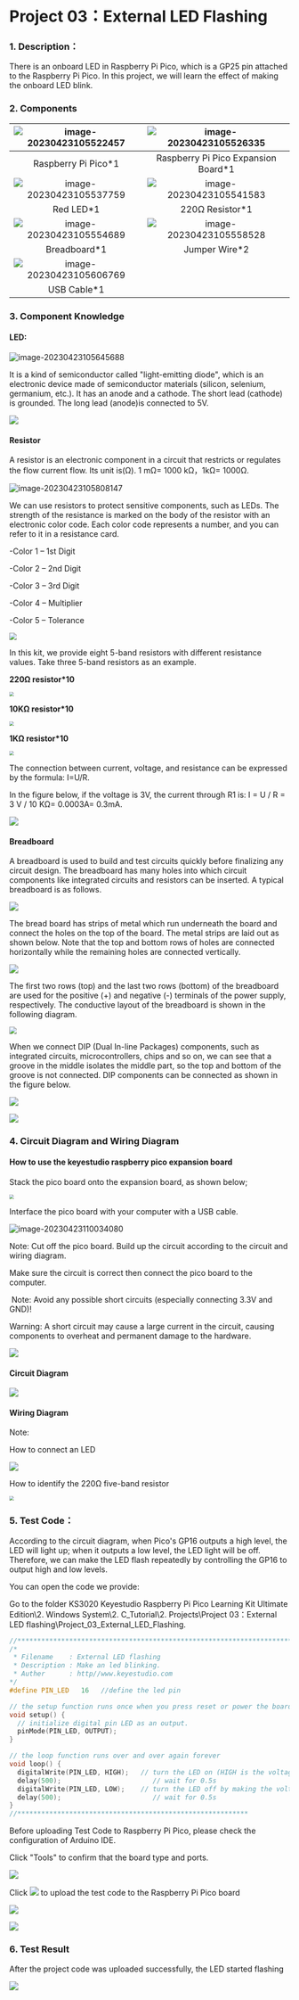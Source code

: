 # Project 03：External LED Flashing 

### **1. Description：**

There is an onboard LED in Raspberry Pi Pico, which is a GP25 pin attached to the Raspberry Pi Pico. In this project, we will learn the effect of making the onboard LED blink.



### **2. Components**

| ![image-20230423105522457](media/image-20230423105522457.png) | ![image-20230423105526335](media/image-20230423105526335.png) |
| :----------------------------------------------------------: | :----------------------------------------------------------: |
|                     Raspberry Pi Pico*1                      |             Raspberry Pi Pico Expansion Board*1              |
| ![image-20230423105537759](media/image-20230423105537759.png) | ![image-20230423105541583](media/image-20230423105541583.png) |
|                          Red LED*1                           |                       220Ω Resistor*1                        |
| ![image-20230423105554689](media/image-20230423105554689.png) | ![image-20230423105558528](media/image-20230423105558528.png) |
|                         Breadboard*1                         |                        Jumper Wire*2                         |
| ![image-20230423105606769](media/image-20230423105606769.png) |                                                              |
|                         USB Cable*1                          |                                                              |



### **3. Component Knowledge**

#### **LED:**

![image-20230423105645688](media/image-20230423105645688.png)

It is a kind of semiconductor called "light-emitting diode", which is an electronic device made of semiconductor materials (silicon, selenium, germanium, etc.). It has an anode and a cathode. The short lead (cathode) is grounded. The long lead (anode)is connected to 5V.

![](/media/f70404aa49540fd7aecae944c7c01f83.jpeg)

#### **Resistor**

A resistor is an electronic component in a circuit that restricts or regulates the flow current flow. Its unit is(Ω). 1 mΩ= 1000 kΩ，1kΩ= 1000Ω.

![image-20230423105808147](media/image-20230423105808147.png)

We can use resistors to protect sensitive components, such as LEDs. The strength of the resistance is marked on the body of the resistor with an electronic color code. Each color code represents a number, and you can refer to it in a resistance card.

\-Color 1 – 1st Digit

\-Color 2 – 2nd Digit

\-Color 3 – 3rd Digit

\-Color 4 – Multiplier

\-Color 5 – Tolerance

<img src="/media/c3df005312cd9f6d4cdae6abf3cddb83.png" style="zoom:80%;" />

In this kit, we provide eight 5-band resistors with different resistance values. Take three 5-band resistors as an example.

**220Ω resistor\*10**

<img src="/media/55c0199544e9819328f6d5778f10d7d0.png" style="zoom:50%;" />

**10KΩ resistor\*10**

<img src="/media/246cf3885dc837c458a28123885c9f7b.png" style="zoom:50%;" />

**1KΩ resistor\*10**

<img src="/media/19f5dfc51adfd79b04c3b164529767ed.png" style="zoom:50%;" />

The connection between current, voltage, and resistance can be expressed by the formula: I=U/R.

In the figure below, if the voltage is 3V, the current through R1 is: I = U / R = 3 V / 10 KΩ= 0.0003A= 0.3mA.

![](/media/b3eec552e4dfad361833730698621776.png)

#### **Breadboard**

A breadboard is used to build and test circuits quickly before finalizing any circuit design. The breadboard has many holes into which circuit components like integrated circuits and resistors can be inserted. A typical breadboard is as follows.

![](/media/612c1381811b2d780d5f6ed6a7ec3701.png)

The bread board has strips of metal which run underneath the board and connect the holes on the top of the board. The metal strips are laid out as shown below. Note that the top and bottom rows of holes are connected horizontally while the remaining holes are connected vertically.

![](/media/b45e70b961537035c85878b73d371725.png)

The first two rows (top) and the last two rows (bottom) of the breadboard are used for the positive (+) and negative (-) terminals of the power supply, respectively. The conductive layout of the breadboard is shown in the following diagram.

<img src="/media/d5478bd5eac558252cbc235479d979eb.png" style="zoom:80%;" />

When we connect DIP (Dual In-line Packages) components, such as integrated circuits, microcontrollers, chips and so on, we can see that a groove in the middle isolates the middle part, so the top and bottom of the groove is not connected. DIP components can be connected as shown in the figure below.

![](/media/50caf14e911c4244779e99445c658db6.png)

![](/media/9b66ae2199e77fbc99b7b278dac0b567.png)

### **4. Circuit Diagram and Wiring Diagram**

#### **How to use the keyestudio raspberry pico expansion board**

Stack the pico board onto the expansion board, as shown below;

<img src="/media/fae969ca3b1a4592a83a4e05f5795a5b.png" style="zoom:50%;" />

Interface the pico board with your computer with a USB cable.

![image-20230423110034080](media/image-20230423110034080.png)

Note: Cut off the pico board. Build up the circuit according to the circuit and wiring diagram.

Make sure the circuit is correct then connect the pico board to the computer.

 Note: Avoid any possible short circuits (especially connecting 3.3V and GND)\!

Warning: A short circuit may cause a large current in the circuit, causing components to overheat and permanent damage to the hardware.

![](/media/cb069d7553d861e3293d8bdbe85bbd05.png)

#### **Circuit Diagram**

![](/media/898285da10fa9b39e52a02bc68758d27.png)

#### **Wiring Diagram**

Note:

How to connect an LED

![](/media/42ff6f405dfa128593827de5aa03e94b.png)

How to identify the 220Ω five-band resistor

<img src="/media/55c0199544e9819328f6d5778f10d7d0.png" style="zoom:50%;" />

### **5. Test Code：**

According to the circuit diagram, when Pico's GP16 outputs a high level, the LED will light up; when it outputs a low level, the LED light will be off. Therefore, we can make the LED flash repeatedly by controlling the GP16 to output high and low levels.

You can open the code we provide:

Go to the folder KS3020 Keyestudio Raspberry Pi Pico Learning Kit Ultimate Edition\\2. Windows System\\2. C\_Tutorial\\2. Projects\\Project 03：External LED flashing\\Project\_03\_External\_LED\_Flashing.

```c
//**********************************************************************
/*
 * Filename    : External LED flashing
 * Description : Make an led blinking.
 * Auther      : http//www.keyestudio.com
*/
#define PIN_LED   16   //define the led pin

// the setup function runs once when you press reset or power the board
void setup() {
  // initialize digital pin LED as an output.
  pinMode(PIN_LED, OUTPUT);
}

// the loop function runs over and over again forever
void loop() {
  digitalWrite(PIN_LED, HIGH);   // turn the LED on (HIGH is the voltage level)
  delay(500);                       // wait for 0.5s
  digitalWrite(PIN_LED, LOW);    // turn the LED off by making the voltage LOW
  delay(500);                       // wait for 0.5s
}
//**********************************************************
```


Before uploading Test Code to Raspberry Pi Pico, please check the configuration of Arduino IDE.

Click "Tools" to confirm that the board type and ports.

![](/media/d2dc892e6f83a37b57b02a9f05f7fc8a.png)

Click ![](/media/b0d41283bf5ae66d2d5ab45db15331ba.png) to upload the test code to the Raspberry Pi Pico board

![](/media/360c315c0d80aefa994add635bd31561.png)

![](/media/253f1992ddf73ca401dde1797fcfcfca.png)

### **6. Test Result**

After the project code was uploaded successfully, the LED started flashing

![](/media/2dcc6a55b77b4175b5175f717eb196c3.png)
